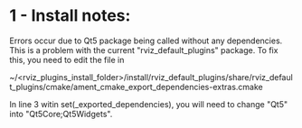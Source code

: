 # 1 - Install notes:
Errors occur due to Qt5 package being called without any dependencies. This is a problem with the current "rviz_default_plugins" package. To fix this, you need to edit the file in

~/<rviz_plugins_install_folder>/install/rviz_default_plugins/share/rviz_default_plugins/cmake/ament_cmake_export_dependencies-extras.cmake

In line 3 witin set(_exported_dependencies), you will need to change "Qt5" into "Qt5Core;Qt5Widgets".
